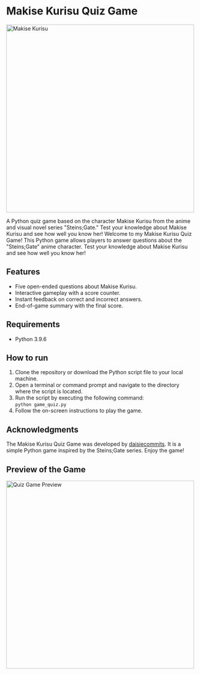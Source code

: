 # Makise Kurisu Quiz Game

<img src="https://cdn-cf-east.streamable.com/image/mx5vys.jpg" alt="Makise Kurisu" width="500">

A Python quiz game based on the character Makise Kurisu from the anime and visual novel series "Steins;Gate." Test your knowledge about Makise Kurisu and see how well you know her!
Welcome to my Makise Kurisu Quiz Game! This Python game allows players to answer questions about the "Steins;Gate" anime character. Test your knowledge about Makise Kurisu and see how well you know her!

## Features

- Five open-ended questions about Makise Kurisu.
- Interactive gameplay with a score counter.
- Instant feedback on correct and incorrect answers.
- End-of-game summary with the final score.

## Requirements

- Python 3.9.6

## How to run

1. Clone the repository or download the Python script file to your local machine.
2. Open a terminal or command prompt and navigate to the directory where the script is located.
3. Run the script by executing the following command:  
   ```python game_quiz.py```
4. Follow the on-screen instructions to play the game.

## Acknowledgments

The Makise Kurisu Quiz Game was developed by <a href="https://github.com/daisiecommits">daisiecommits</a>. It is a simple Python game inspired by the Steins;Gate series. Enjoy the game!

## Preview of the Game

<img src="quiz_game_demo.gif" alt="Quiz Game Preview" width="500">
